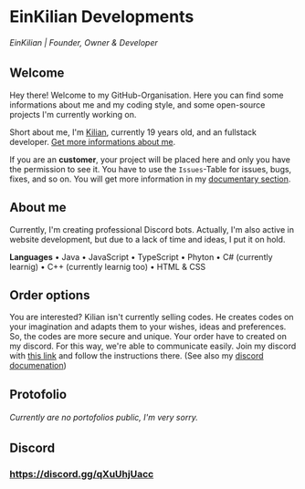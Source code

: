 # EinKilian Developments
###### EinKilian | Founder, Owner & Developer

## Welcome

Hey there! Welcome to my GitHub-Organisation. Here you can find some informations about me and my coding style, and some open-source projects I'm currently working on.

Short about me, I'm [Kilian](https://github.com/EinKilian), currently 19 years old, and an fullstack developer. [Get more informations about me](https://github.com/EinKilian-Development/.github/main/README.md#about-me).

If you are an **customer**, your project will be placed here and only you have the permission to see it. You have to use the `Issues`-Table for issues, bugs, fixes, and so on. You will get more information in my [documentary section](https://github.com/EinKilian-Development/documentation).

## About me
Currently, I'm creating professional Discord bots. Actually, I'm also active in website development, but due to a lack of time and ideas, I put it on hold.

**Languages**
• Java
• JavaScript
• TypeScript
• Phyton
• C# (currently learnig)
• C++ (currently learnig too)
• HTML & CSS

## Order options
You are interested? Kilian isn't currently selling codes. He creates codes on your imagination and adapts them to your wishes, ideas and preferences. So, the codes are more secure and unique. Your order have to created on my discord. For this way, we're able to communicate easily. Join my discord with [this link](https://github.com/EinKilian-Development/.github/main/README.md#about-me) and follow the instructions there. (See also my [discord documenation]())

## Protofolio
###### Currently are no portofolios public, I'm very sorry.

## Discord
### https://discord.gg/qXuUhjUacc
